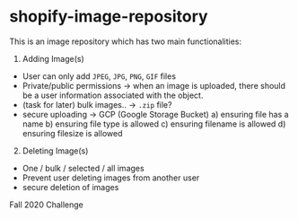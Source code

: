 # shopify-image-repository

This is an image repository which has two main functionalities:
1. Adding Image(s)
  - User can only add `JPEG`, `JPG`, `PNG`, `GIF` files
  - Private/public permissions -> when an image is uploaded, there should be a user information associated with the object.
  - (task for later) bulk images.. -> `.zip` file?
  - secure uploading -> GCP (Google Storage Bucket)
    a) ensuring file has a name
    b) ensuring file type is allowed
    c) ensuring filename is allowed
    d) ensuring filesize is allowed

2. Deleting Image(s)
  - One / bulk / selected / all images
  - Prevent user deleting images from another user
  - secure deletion of images

Fall 2020 Challenge
